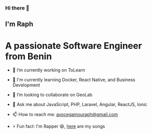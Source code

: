 ### Hi there 👋

<!--
**Raphjacksun7/Raphjacksun7** is a ✨ _special_ ✨ repository because its `README.md` (this file) appears on your GitHub profile.

Here are some ideas to get you started:

- 🔭 I’m currently working on ...
- 🌱 I’m currently learning ...
- 👯 I’m looking to collaborate on ...
- 🤔 I’m looking for help with ...
- 💬 Ask me about ...
- 📫 How to reach me: ...
- 😄 Pronouns: ...
- ⚡ Fun fact: ...
-->


## I'm Raph
# A passionate Software Engineer from Benin

- 🔭 I’m currently working on ToLearn

- 🌱 I'm currently learning Docker, React Native, and  Business Development

- 👯 I’m looking to collaborate on GeoLab

- 💬 Ask me about JavaScript, PHP, Laravel, Angular, ReactJS, Ionic

- 📫 How to reach me: avocegamouraph@gmail.com

- ⚡ Fun fact: I'm Rapper 😄, [here](https://audiomack.com/raph-jacksun/song) are my songs
